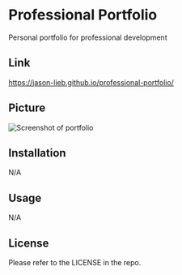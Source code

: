 # Professional Portfolio
Personal portfolio for professional development

## Link
https://jason-lieb.github.io/professional-portfolio/


## Picture
![Screenshot of portfolio](./assets/screenshot.jpg)

## Installation

N/A

## Usage

N/A

## License

Please refer to the LICENSE in the repo.
